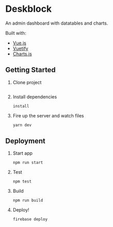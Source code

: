 # Deskblock

An admin dashboard with datatables and charts.

Built with:

- [Vue.js](https://vuejs.org/v2/guide/)
- [Vuetify](https://vuetifyjs.com/en/getting-started/installation/)
- [Charts.js](https://vue-chartjs.org/)

## Getting Started

1. Clone project
    ```git clone https://github.com/Mahmoud-farargy/admin-dashboard.git
    ```
    
2. Install dependencies

   ```npm
   install
   ```

3. Fire up the server and watch files

   ```bash
   yarn dev
   ```

## Deployment

1. Start app
   ```
   npm run start
   ```
2. Test

   ```
   npm test
   ```

3. Build
   ```
   npm run build
   ```
4. Deploy!

   ```
   firebase deploy
   ```

